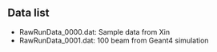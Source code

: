 ## Data list

* RawRunData_0000.dat: Sample data from Xin
* RawRunData_0001.dat: 100 beam from Geant4 simulation
